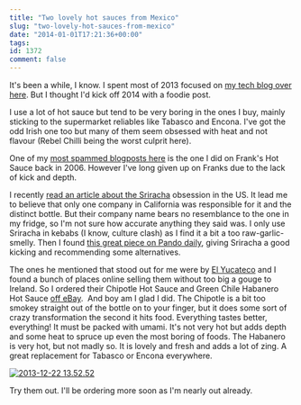 ```yaml
---
title: "Two lovely hot sauces from Mexico"
slug: "two-lovely-hot-sauces-from-mexico"
date: "2014-01-01T17:21:36+00:00"
tags:
id: 1372
comment: false
---
```


It's been a while, I know. I spent most of 2013 focused on [my tech blog over here](http://conoroneill.net/). But I thought I'd kick off 2014 with a foodie post.

I use a lot of hot sauce but tend to be very boring in the ones I buy, mainly sticking to the supermarket reliables like Tabasco and Encona. I've got the odd Irish one too but many of them seem obsessed with heat and not flavour (Rebel Chilli being the worst culprit here).

One of my [most spammed blogposts here](http://conoroneill.com/2006/03/31/buffalo-wings-mmm-tasty-but-not-so-hot/) is the one I did on Frank's Hot Sauce back in 2006\. However I've long given up on Franks due to the lack of kick and depth.

I recently [read an article about the Sriracha](http://qz.com/132738/the-highly-unusual-company-behind-siracha-the-worlds-coolest-hot-sauce/) obsession in the US. It lead me to believe that only one company in California was responsible for it and the distinct bottle. But their company name bears no resemblance to the one in my fridge, so I'm not sure how accurate anything they said was. I only use Sriracha in kebabs (I know, culture clash) as I find it a bit a too raw-garlic-smelly. Then I found [this great piece on Pando daily](http://pando.com/2013/12/12/lets-face-it-sriracha-isnt-that-good/), giving Sriracha a good kicking and recommending some alternatives.

The ones he mentioned that stood out for me were by [El Yucateco](http://www.elyucateco.com/) and I found a bunch of places online selling them without too big a gouge to Ireland. So I ordered their Chipotle Hot Sauce and Green Chile Habanero Hot Sauce [off eBay](http://www.ebay.co.uk/itm/El-Yucateco-Chipotle-Hot-Sauce-/131057906997?ssPageName=ADME:L:OU:IE:3160).  And boy am I glad I did. The Chipotle is a bit too smokey straight out of the bottle on to your finger, but it does some sort of crazy transformation the second it hits food. Everything tastes better, everything! It must be packed with umami. It's not very hot but adds depth and some heat to spruce up even the most boring of foods. The Habanero is very hot, but not madly so. It is lovely and fresh and adds a lot of zing. A great replacement for Tabasco or Encona everywhere.

[![2013-12-22 13.52.52](http://conoroneill.com.s3.amazonaws.com/wp-content/uploads/2014/01/2013-12-22-13.52.52.jpg)](http://conoroneill.com.s3.amazonaws.com/wp-content/uploads/2014/01/2013-12-22-13.52.52.jpg)

Try them out. I'll be ordering more soon as I'm nearly out already.

&nbsp;
